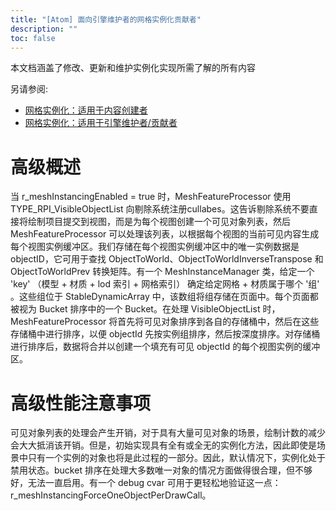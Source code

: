 ```yaml
---
title: "[Atom] 面向引擎维护者的网格实例化贡献者"
description: ""
toc: false
---
```


本文档涵盖了修改、更新和维护实例化实现所需了解的所有内容

另请参阅:
- [网格实例化：适用于内容创建者](https://github.com/o3de/o3de/wiki/%5BAtom%5D-Mesh-Instancing:-For-Content-Creators)
- [网格实例化：适用于引擎维护者/贡献者](https://github.com/o3de/o3de/wiki/%5BAtom%5D-Mesh-Instancing:-For-Engine-Maintainers-Contributors)

# 高级概述
当 r_meshInstancingEnabled = true 时，MeshFeatureProcessor 使用 TYPE_RPI_VisibleObjectList 向剔除系统注册cullabes。这告诉剔除系统不要直接将绘制项目提交到视图，而是为每个视图创建一个可见对象列表，然后 MeshFeatureProcessor 可以处理该列表，以根据每个视图的当前可见内容生成每个视图实例缓冲区。我们存储在每个视图实例缓冲区中的唯一实例数据是 objectID，它可用于查找 ObjectToWorld、ObjectToWorldInverseTranspose 和 ObjectToWorldPrev 转换矩阵。有一个 MeshInstanceManager 类，给定一个 'key' （模型 + 材质 + lod 索引 + 网格索引） 确定给定网格 + 材质属于哪个 '组' 。这些组位于 StableDynamicArray 中，该数组将组存储在页面中。每个页面都被视为 Bucket 排序中的一个 Bucket。在处理 VisibleObjectList 时，MeshFeatureProcessor 将首先将可见对象排序到各自的存储桶中，然后在这些存储桶中进行排序，以便 objectId 先按实例组排序，然后按深度排序。对存储桶进行排序后，数据将合并以创建一个填充有可见 objectId 的每个视图实例的缓冲区。

# 高级性能注意事项
可见对象列表的处理会产生开销，对于具有大量可见对象的场景，绘制计数的减少会大大抵消该开销。但是，初始实现具有全有或全无的实例化方法，因此即使是场景中只有一个实例的对象也将是此过程的一部分。因此，默认情况下，实例化处于禁用状态。bucket 排序在处理大多数唯一对象的情况方面做得很合理，但不够好，无法一直启用。有一个 debug cvar 可用于更轻松地验证这一点：r_meshInstancingForceOneObjectPerDrawCall。
